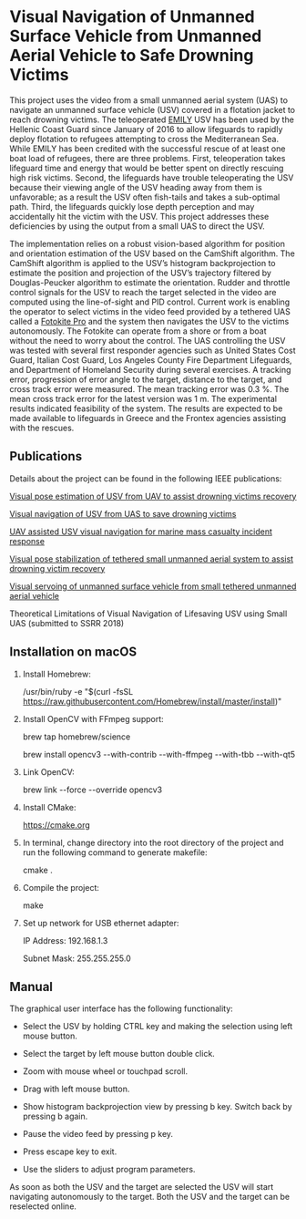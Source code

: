 # Visual Navigation of Unmanned Surface Vehicle from Unmanned Aerial Vehicle to Safe Drowning Victims
This project uses the video from a small unmanned aerial system (UAS) to navigate an unmanned surface vehicle (USV) covered in a flotation jacket to reach drowning victims. The teleoperated [EMILY](https://www.emilyrobot.com/) USV has been used by the Hellenic Coast Guard since January of 2016 to allow lifeguards to rapidly deploy flotation to refugees attempting to cross the Mediterranean Sea. While EMILY has been credited with the successful rescue of at least one boat load of refugees, there are three problems. First, teleoperation takes lifeguard time and energy that would be better spent on directly rescuing high risk victims. Second, the lifeguards have trouble teleoperating the USV because their viewing angle of the USV heading away from them is unfavorable; as a result the USV often fish-tails and takes a sub-optimal path. Third, the lifeguards quickly lose depth perception and may accidentally hit the victim with the USV. This project addresses these deficiencies by using the output from a small UAS to direct the USV.

The implementation relies on a robust vision-based algorithm for position and orientation estimation of the USV based on the CamShift algorithm. The CamShift algorithm is applied to the USV’s histogram backprojection to estimate the position and projection of the USV’s trajectory filtered by Douglas-Peucker algorithm to estimate the orientation. Rudder and throttle control signals for the USV to reach the target selected in the video are computed using the line-of-sight and PID control. Current work is enabling the operator to select victims in the video feed provided by a tethered UAS called a [Fotokite Pro](https://fotokite.com/fotokite-pro/) and the system then navigates the USV to the victims autonomously. The Fotokite can operate from a shore or from a boat without the need to worry about the control. The UAS controlling the USV was tested with several first responder agencies such as United States Cost Guard, Italian Cost Guard, Los Angeles County Fire Department Lifeguards, and Department of Homeland Security during several exercises. A tracking error, progression of error angle to the target, distance to the target, and cross track error were measured. The mean tracking error was 0.3 %. The mean cross track error for the latest version was 1 m. The experimental results indicated feasibility of the system. The results are expected to be made available to lifeguards in Greece and the Frontex agencies assisting with the rescues.

## Publications

Details about the project can be found in the following IEEE publications:

[Visual pose estimation of USV from UAV to assist drowning victims recovery](http://ieeexplore.ieee.org/document/7784291/)

[Visual navigation of USV from UAS to save drowning victims](http://www.dufek.me/research/publications/VisualNavigationOfUSVFromUASToSaveDrowningVictims.pdf)

[UAV assisted USV visual navigation for marine mass casualty incident response](http://ieeexplore.ieee.org/document/8206510/)

[Visual pose stabilization of tethered small unmanned aerial system to assist drowning victim recovery](http://ieeexplore.ieee.org/document/8088149/)

[Visual servoing of unmanned surface vehicle from small tethered unmanned aerial vehicle](https://arxiv.org/abs/1710.02932)

Theoretical Limitations of Visual Navigation of Lifesaving USV using Small UAS (submitted to SSRR 2018)

## Installation on macOS

1. Install Homebrew:

    /usr/bin/ruby -e "$(curl -fsSL https://raw.githubusercontent.com/Homebrew/install/master/install)"

2. Install OpenCV with FFmpeg support:

    brew tap homebrew/science

    brew install opencv3 --with-contrib --with-ffmpeg --with-tbb --with-qt5

3. Link OpenCV:

    brew link --force --override opencv3

4. Install CMake:

    https://cmake.org

5. In terminal, change directory into the root directory of the project and run the following command to generate makefile:

    cmake .

6. Compile the project:

    make

7. Set up network for USB ethernet adapter:

    IP Address: 192.168.1.3

    Subnet Mask: 255.255.255.0

## Manual

The graphical user interface has the following functionality:

* Select the USV by holding CTRL key and making the selection using left mouse button.

* Select the target by left mouse button double click.

* Zoom with mouse wheel or touchpad scroll.

* Drag with left mouse button.

* Show histogram backprojection view by pressing b key. Switch back by pressing b again.

* Pause the video feed by pressing p key.

* Press escape key to exit.

* Use the sliders to adjust program parameters.

As soon as both the USV and the target are selected the USV will start navigating autonomously to the target. Both the USV and the target can be reselected online.
